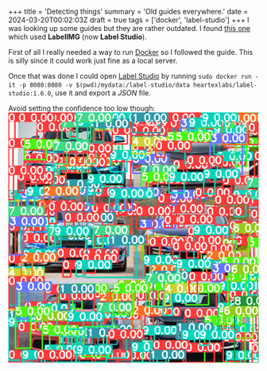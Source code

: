 +++
title = 'Detecting things'
summary = 'Old guides everywhere.'
date = 2024-03-20T00:02:03Z
draft = true
tags = ['docker', 'label-studio']
+++
I was looking up some guides but they are rather outdated. I found [this one](https://betterdatascience.com/detect-license-plates-with-yolo/) which used **LabelIMG** (now **Label Studio**).

First of all I really needed a way to run [Docker](https://docs.docker.com/get-docker/) so I followed the guide. This is silly since it could work just fine as a local server.

Once that was done I could open [Label Studio](https://docs.docker.com/get-docker/) by running `sudo docker run -it -p 8080:8080 -v $(pwd)/mydata:/label-studio/data heartexlabs/label-studio:1.6.0`, use it and export a *JSON* file.

Avoid setting the confidence too low though:
![Picture with several defections at confidence 0.](mess_yolo_mnist.png)
